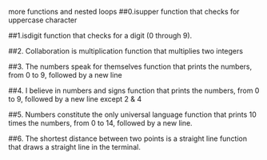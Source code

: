 more functions and nested loops
##0.isupper
function that checks for uppercase character

##1.isdigit
function that checks for a digit (0 through 9).

##2. Collaboration is multiplication
function that multiplies two integers

##3. The numbers speak for themselves
function that prints the numbers, from 0 to 9, followed by a new line

##4. I believe in numbers and signs
function that prints the numbers, from 0 to 9, followed by a new line except 2 & 4

##5. Numbers constitute the only universal language
function that prints 10 times the numbers, from 0 to 14, followed by a new line.

##6. The shortest distance between two points is a straight line
function that draws a straight line in the terminal.


